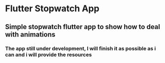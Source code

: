 # Flutter Stopwatch App

## Simple stopwatch flutter app to show how to deal with animations 

### The app still under development, I will finish it as possible as i can and i will provide the resources 
